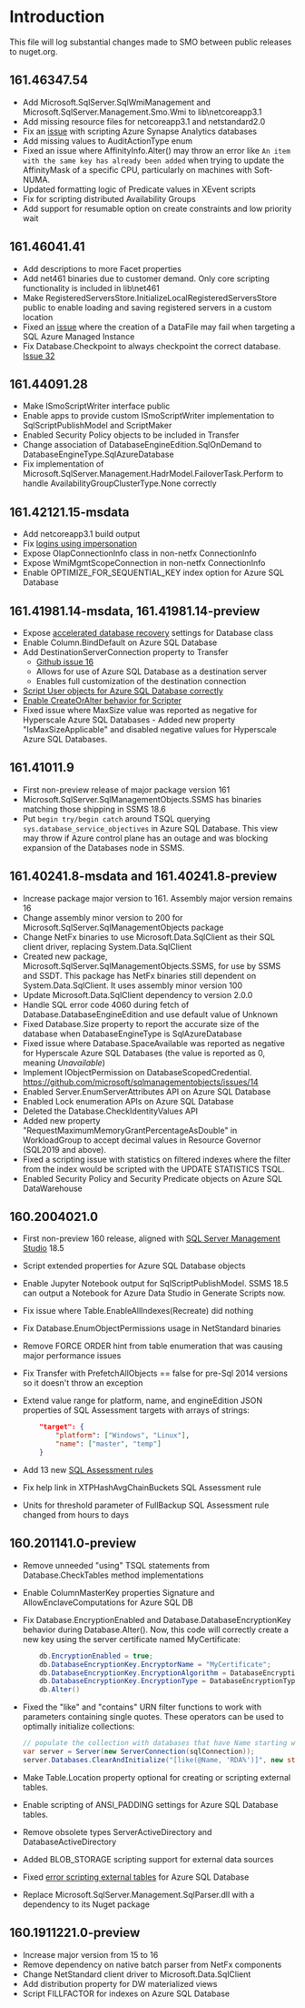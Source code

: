 # Introduction

This file will log substantial changes made to SMO between public releases to nuget.org.

## 161.46347.54

- Add Microsoft.SqlServer.SqlWmiManagement and Microsoft.SqlServer.Management.Smo.Wmi to lib\netcoreapp3.1
- Add missing resource files for netcoreapp3.1 and netstandard2.0
- Fix an [issue](https://github.com/microsoft/sqlmanagementobjects/issues/50) with scripting Azure Synapse Analytics databases
- Add missing values to AuditActionType enum
- Fixed an issue where AffinityInfo.Alter() may throw an error like `An item with the same key has already been added` when
  trying to update the AffinityMask of a specific CPU, particularly on machines with Soft-NUMA.
- Updated formatting logic of Predicate values in XEvent scripts
- Fix for scripting distributed Availability Groups
- Add support for resumable option on create constraints and low priority wait

## 161.46041.41

- Add descriptions to more Facet properties
- Add net461 binaries due to customer demand. Only core scripting functionality is included in lib\net461
- Make RegisteredServersStore.InitializeLocalRegisteredServersStore public to enable loading and saving registered servers in a custom location
- Fixed an [issue](https://github.com/microsoft/sqlmanagementobjects/issues/34)
  where the creation of a DataFile may fail when targeting a SQL Azure Managed Instance
- Fix Database.Checkpoint to always checkpoint the correct database. [Issue 32](https://github.com/microsoft/sqlmanagementobjects/issues/32)

## 161.44091.28

- Make ISmoScriptWriter interface public
- Enable apps to provide custom ISmoScriptWriter implementation to SqlScriptPublishModel and ScriptMaker
- Enabled Security Policy objects to be included in Transfer
- Change association of DatabaseEngineEdition.SqlOnDemand to DatabaseEngineType.SqlAzureDatabase
- Fix implementation of Microsoft.SqlServer.Management.HadrModel.FailoverTask.Perform to handle AvailabilityGroupClusterType.None correctly

## 161.42121.15-msdata

- Add netcoreapp3.1 build output
- Fix [logins using impersonation](https://github.com/microsoft/sqlmanagementobjects/issues/24)
- Expose OlapConnectionInfo class in non-netfx ConnectionInfo
- Expose WmiMgmtScopeConnection in non-netfx ConnectionInfo
- Enable OPTIMIZE_FOR_SEQUENTIAL_KEY index option for Azure SQL Database

## 161.41981.14-msdata, 161.41981.14-preview

- Expose [accelerated database recovery](https://github.com/microsoft/sqlmanagementobjects/issues/22) settings for Database class
- Enable Column.BindDefault on Azure SQL Database
- Add DestinationServerConnection property to Transfer
  - [Github issue 16](https://github.com/microsoft/sqlmanagementobjects/issues/16)
  - Allows for use of Azure SQL Database as a destination server
  - Enables full customization of the destination connection
- [Script User objects for Azure SQL Database correctly](https://github.com/microsoft/sqlmanagementobjects/issues/18)
- [Enable CreateOrAlter behavior for Scripter](https://github.com/microsoft/sqlmanagementobjects/issues/11)
- Fixed issue where MaxSize value was reported as negative for Hyperscale Azure SQL Databases - Added new property "IsMaxSizeApplicable" and disabled negative values for Hyperscale Azure SQL Databases.

## 161.41011.9

- First non-preview release of major package version 161
- Microsoft.SqlServer.SqlManagementObjects.SSMS has binaries matching those shipping in SSMS 18.6
- Put `begin try/begin catch` around TSQL querying `sys.database_service_objectives` in Azure SQL Database. This view may throw if Azure control plane has an outage and was blocking expansion of the Databases node in SSMS.

## 161.40241.8-msdata and 161.40241.8-preview

- Increase package major version to 161. Assembly major version remains 16
- Change assembly minor version to 200 for Microsoft.SqlServer.SqlManagementObjects package
- Change NetFx binaries to use Microsoft.Data.SqlClient as their SQL client driver, replacing System.Data.SqlClient
- Created new package, Microsoft.SqlServer.SqlManagementObjects.SSMS, for use by SSMS and SSDT.
  This package has NetFx binaries still dependent on System.Data.SqlClient. It uses assembly minor version 100
- Update Microsoft.Data.SqlClient dependency to version 2.0.0
- Handle SQL error code 4060 during fetch of Database.DatabaseEngineEdition and use default value of Unknown
- Fixed Database.Size property to report the accurate size of the database when
  DatabaseEngineType is SqlAzureDatabase
- Fixed issue where Database.SpaceAvailable was reported as negative for Hyperscale Azure SQL Databases
  (the value is reported as 0, meaning *Unavailable*)
- Implement IObjectPermission on DatabaseScopedCredential. <https://github.com/microsoft/sqlmanagementobjects/issues/14>
- Enabled Server.EnumServerAttributes API on Azure SQL Database
- Enabled Lock enumeration APIs on Azure SQL Database
- Deleted the Database.CheckIdentityValues API
- Added new property "RequestMaximumMemoryGrantPercentageAsDouble" in WorkloadGroup to accept decimal values in Resource Governor (SQL2019 and above).
- Fixed a scripting issue with statistics on filtered indexes where the filter from the index would be scripted with the UPDATE STATISTICS TSQL.
- Enabled Security Policy and Security Predicate objects on Azure SQL DataWarehouse

## 160.2004021.0

- First non-preview 160 release, aligned with [SQL Server Management Studio](https://aka.ms/ssmsfullsetup) 18.5
- Script extended properties for Azure SQL Database objects
- Enable Jupyter Notebook output for SqlScriptPublishModel. SSMS 18.5 can output a Notebook for Azure Data Studio in Generate Scripts now.
- Fix issue where Table.EnableAllIndexes(Recreate) did nothing
- Fix Database.EnumObjectPermissions usage in NetStandard binaries
- Remove FORCE ORDER hint from table enumeration that was causing major performance issues
- Fix Transfer with PrefetchAllObjects == false for pre-Sql 2014 versions so it doesn't throw an exception
- Extend value range for platform, name, and engineEdition JSON properties of SQL Assessment targets with arrays of strings:

    ```JSON
        "target": {
            "platform": ["Windows", "Linux"],
            "name": ["master", "temp"]
        }
    ```

- Add 13 new [SQL Assessment rules](https://github.com/microsoft/sql-server-samples/blob/master/samples/manage/sql-assessment-api/release-notes.md)
- Fix help link in XTPHashAvgChainBuckets SQL Assessment rule
- Units for threshold parameter of FullBackup SQL Assessment rule changed from hours to days

## 160.201141.0-preview

- Remove unneeded "using" TSQL statements from Database.CheckTables method implementations
- Enable ColumnMasterKey properties Signature and AllowEnclaveComputations for Azure SQL DB
- Fix Database.EncryptionEnabled and Database.DatabaseEncryptionKey behavior during Database.Alter(). Now, this code will correctly create a new key using the server certificate named MyCertificate:

    ```C#
        db.EncryptionEnabled = true;
        db.DatabaseEncryptionKey.EncryptorName = "MyCertificate";
        db.DatabaseEncryptionKey.EncryptionAlgorithm = DatabaseEncryptionAlgorithm.Aes256;
        db.DatabaseEncryptionKey.EncryptionType = DatabaseEncryptionType.ServerCertificate;
        db.Alter()
    ```

- Fixed the "like" and "contains" URN filter functions to work with parameters containing single quotes. These operators can be used to optimally initialize collections:

    ```C#
    // populate the collection with databases that have Name starting with "RDA"
    var server = Server(new ServerConnection(sqlConnection));
    server.Databases.ClearAndInitialize("[like(@Name, 'RDA%')]", new string[] { });
    ```

- Make Table.Location property optional for creating or scripting external tables.
- Enable scripting of ANSI_PADDING settings for Azure SQL Database tables.
- Remove obsolete types ServerActiveDirectory and DatabaseActiveDirectory
- Added BLOB_STORAGE scripting support for external data sources
- Fixed [error scripting external tables](https://feedback.azure.com/forums/908035-sql-server/suggestions/38267746-cannot-script-external-table-in-ssms-18-2) for Azure SQL Database
- Replace Microsoft.SqlServer.Management.SqlParser.dll with a dependency to its Nuget package

## 160.1911221.0-preview

- Increase major version from 15 to 16
- Remove dependency on native batch parser from NetFx components
- Change NetStandard client driver to Microsoft.Data.SqlClient
- Add distribution property for DW materialized views
- Script FILLFACTOR for indexes on Azure SQL Database
